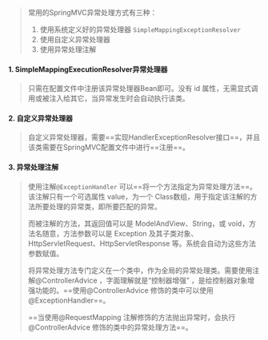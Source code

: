 >常用的SpringMVC异常处理方式有三种：
>
>1. 使用系统定义好的异常处理器 `SimpleMappingExceptionResolver`
>2. 使用自定义异常处理器
>3. 使用异常处理注解

#### 1. SimpleMappingExecutionResolver异常处理器

>只需在配置文件中注册该异常处理器Bean即可。没有 id 属性，无需显式调用或被注入给其它，当异常发生时会自动执行该类。

#### 2. 自定义异常处理器

>自定义异常处理器，需要==实现HandlerExceptionResolver接口==，并且该类需要在SpringMVC配置文件中进行==注册==。

#### 3. 异常处理注解

>使用注解`@ExceptionHandler` 可以==将一个方法指定为异常处理方法==。该注解只有一个可选属性 value，为一个 Class数组，用于指定该注解的方法所要处理的异常类，即所要匹配的异常。
>
>而被注解的方法，其返回值可以是 ModelAndView、String，或 void，方法名随意，方法参数可以是 Exception 及其子类对象、HttpServletRequest、HttpServletResponse 等。系统会自动为这些方法参数赋值。
>
>将异常处理方法专门定义在一个类中，作为全局的异常处理类。需要使用注解@ControllerAdvice ，字面理解就是“控制器增强” ，是给控制器对象增强功能的。==使用@ControllerAdvice 修饰的类中可以使用@ExceptionHandler==。
>
>==当使用@RequestMapping 注解修饰的方法抛出异常时，会执行@ControllerAdvice 修饰的类中的异常处理方法==。

